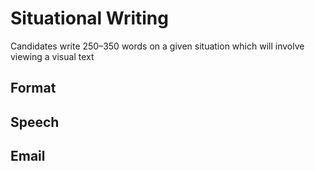 # Situational Writing

Candidates write 250–350 words on a given situation which will involve viewing a visual text

## Format

## Speech

## Email